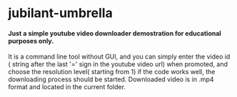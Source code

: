 # jubilant-umbrella
#### Just a simple youtube video downloader demostration for educational purposes only.
It is a command line tool without GUI, and you can simply enter the video id ( string after the last '=' sign in the youtube 
video url) when promoted, and choose the resolution level( starting from 1)
if the code works well, the downloading process should be started.
Downloaded video is in .mp4 format and located in the current folder.
